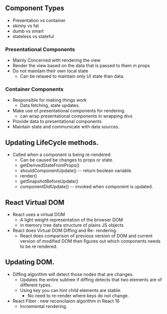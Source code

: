 ## Component Types

- Presentation vs container
- skinny vs fat
- dumb vs smart
- stateless vs stateful

### Presentational Components

- Mainly Concerned with rendering the view
- Render the view based on the data that is passed to them in props
- Do not maintain their own local state
  - Can be relaxed to maintain only UI state than data.

### Container Components

- Responsible for making things work
  - Data fetching, state updates.
- Make use of presentational components for rendering.
  - can wrap presentational components in wrapping divs
- Provide data to presentational components
- Maintain state and communicate with data sources.

## Updating LifeCycle methods.

- Called when a component is being re-rendered
  - Can be caused be changes to props or state.
  - getDerivedStateFromProps()
  - shouldComponentUpdate() -- return boolean variable.
  - render()
  - getSnapshotBeforeUpdate()
  - componentDidUpdate() -- invoked when component is updated.

## React Virtual DOM

- React uses a virtual DOM
  - A light weight representation of the browser DOM
  - in memory tree data structure of plains JS objects
- React does Virtual DOM Diffing and Re- rendering.
  - React does comparison of previous version of DOM and current version of modified DOM then figures out which components needs to be re rendered.

## Updating DOM.

- Diffing algorithm will detect those nodes that are changes.
  - Updates the entire subtree if diffing detects that two elements are of different types.
  - Using key you can hint child elements are stable.
    - No need to re-render where keys do not change.
- React Fiber : new reconcilaion algorithm in React 16
  - Incremental rendering.
